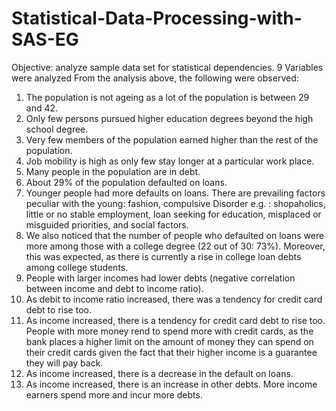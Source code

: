 # Statistical-Data-Processing-with-SAS-EG
Objective: analyze sample data set for statistical dependencies. 9 Variables were analyzed
From the analysis above, the following were observed: 
1.	The population is not ageing as a lot of the population is between 29 and 42.
2.	Only few persons pursued higher education degrees beyond the high school degree.
3.	Very few members of the population earned higher than the rest of the population.
4.	Job mobility is high as only few stay longer at a particular work place. 
5.	Many people in the population are in debt.
6.	About 29% of the population defaulted on loans.
7.	Younger people had more defaults on loans. There are prevailing factors peculiar with the young: fashion, compulsive Disorder e.g. : shopaholics, little or no stable employment, loan seeking for education, misplaced or misguided priorities, and social factors.
8.	We also noticed that the number of people who defaulted on loans were more among those with a college degree (22 out of 30: 73%). Moreover, this was expected, as there is currently a rise in college loan debts among college students.
9.	People with larger incomes had lower debts (negative correlation between income and debt to income ratio).
10.	As debit to income ratio increased, there was a tendency for credit card debt to rise too.
11.	As income increased, there is a tendency for credit card debt to rise too. People with more money rend to spend more with credit cards, as the bank places a higher limit on the amount of money they can spend on their credit cards given the fact that their higher income is a guarantee they will pay back.
12.	As income increased, there is a decrease in the default on loans.
13.	As income increased, there is an increase in other debts. More income earners spend more and incur more debts.
